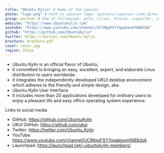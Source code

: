 ```yaml
---
title: "Ubuntu Kylin" # Name of the sponsor
photo: "logo.png" # Path to sponsor logo: sponsors/<sponsor-item-directory>/logo.png
group: partner # One of followings: gold, silver, bronze, supporter, infra, record, videoi18n, swag
website: "https://www.ubuntukylin.com"
youtube: "https://www.youtube.com/channel/UClMqqFSY7qqakeumfAB8zbA"
github: "https://github.com/UbuntuKylin"
twitter: https://twitter.com/Ubuntu_Kylin
brochure: brochure.pdf
cover: cover.jpg
region: China
---
```


- Ubuntu Kylin is an official flavor of Ubuntu.
- It committed to bringing an easy, excellent, expert, and elaborate Linux distribution to users worldwide.
- It integrates the independently developed UKUI desktop environment which adheres to the friendly and simple design, aka
- Ubuntu Kylin User Interface.
- It includes more than 20 applications developed for ordinary users to enjoy a pleasant life and easy office operating system experience.

Links to social media
- GitHub: https://github.com/UbuntuKylin
- UKUI GitHub: https://github.com/ukui
- Twitter: https://twitter.com/Ubuntu_Kylin
- YouTube: https://www.youtube.com/channel/UClMqqFSY7qqakeumfAB8zbA
- Launchpad: https://launchpad.net/~ubuntukylin-members/